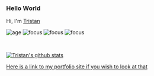 ### Hello World
Hi, I'm [Tristan](https://github.com/StnsGeneral)

![age](https://img.shields.io/badge/age-32-blue)
![focus](https://img.shields.io/badge/focus-frontend-brightgreen)
![focus](https://img.shields.io/badge/focus-backend-brightgreen)
![focus](https://img.shields.io/badge/focus-fullstack-brightgreen)

<br />

[![Tristan's github stats](https://github-readme-stats.vercel.app/api?username=StnsGeneral&show_icons=true&theme=panda)](https://github.com/StnsGeneral)


[Here is a link to my portfolio site if you wish to look at that](https://portfolio-stnsgeneral.vercel.app/)
